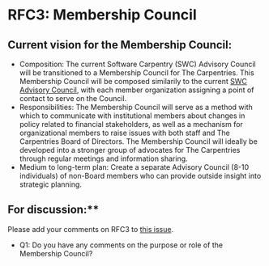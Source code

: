# RFC3: Membership Council

## Current vision for the Membership Council:
* Composition: The current Software Carpentry (SWC) Advisory Council will be transitioned to a Membership Council for 
The Carpentries. This Membership Council will be composed similarily to the current 
[SWC Advisory Council](https://github.com/swcarpentry/board/blob/master/advisory-council.md), with each member 
organization assigning a point of contact to serve on the Council. 
* Responsibilities: The Membership Council will serve as a method with which to communicate with institutional 
members about changes in policy related to financial stakeholders, as well as a mechanism for organizational members 
to raise issues with both staff and The Carpentries Board of Directors. The Membership Council will ideally be developed 
into a stronger group of advocates for The Carpentries through regular meetings and information sharing.
* Medium to long-term plan: Create a separate Advisory Council (8-10 individuals) of non-Board members who can provide 
outside insight into strategic planning.

## For discussion:**

Please add your comments on RFC3 to [this issue](#3).
* Q1: Do you have any comments on the purpose or role of the Membership Council?
